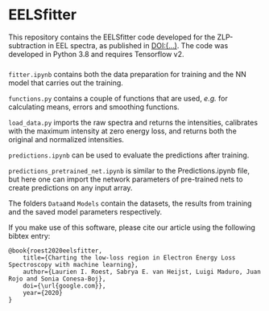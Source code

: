 # EELSfitter

This repository contains the EELSfitter code developed for the ZLP-subtraction in EEL spectra, 
as published in [DOI:(...)](https://google.com/). 
The code was developed in Python 3.8 and requires Tensorflow v2. 

### 

`fitter.ipynb` contains both the data preparation for training and the NN model that 
carries out the training.

`functions.py` contains a couple of functions that are used, *e.g.* 
for calculating means, errors and smoothing functions.

`load_data.py` imports the raw spectra and returns the intensities, calibrates with the maximum intensity
at zero energy loss, and returns both the original and normalized intensities.

`predictions.ipynb` can be used to evaluate the predictions after training. 

`predictions_pretrained_net.ipynb` is similar to the Predictions.ipynb file, but here
one can import the network parameters of pre-trained nets to create predictions on any input array. 

The folders `Data`and `Models` contain the datasets, the results from training and the saved model 
parameters respectively. 


If you make use of this software, please cite our article using the following bibtex entry:

```
@book{roest2020eelsfitter,
    title={Charting the low-loss region in Electron Energy Loss Spectroscopy with machine learning},
    author={Laurien I. Roest, Sabrya E. van Heijst, Luigi Maduro, Juan Rojo and Sonia Conesa-Boj},
    doi={\url{google.com}},
    year={2020}
}
```



